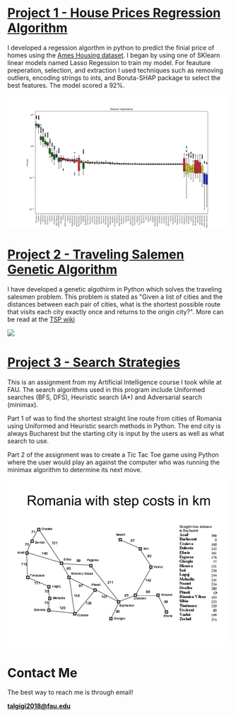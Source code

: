 # [Project 1 - House Prices Regression Algorithm](https://github.com/tyleralgigi/house-prices-regression)
<p>I developed a regession algorthm in python to predict the finial price of homes using the <a href="http://jse.amstat.org/v19n3/decock.pdf">Ames Housing dataset</a>. I began by using one of SKlearn linear models named Lasso Regession to train my model. For feauture preperation, selection, and extraction I used techniques such as removing outliers, encoding strings to ints, and Boruta-SHAP package to select the best features. The model scored a 92%.</p>

![](https://github.com/tyleralgigi/house-prices-regression/blob/main/features_importance.png?raw=true)

# [Project 2 - Traveling Salemen Genetic Algorithm](https://github.com/tyleralgigi/TSG-genetic-algo)
<p>I have developed a genetic algothirm in Python which solves the traveling salesmen problem. This problem is stated as "Given a list of cities and the distances between each pair of cities, what is the shortest possible route that visits each city exactly once and returns to the origin city?". More can be read at the <a href="https://en.wikipedia.org/wiki/Travelling_salesman_problem">TSP wiki</a></p>

![](https://github.com/tyleralgigi/portfolio/blob/main/images/tsg_path.PNG?raw=true)


# [Project 3 - Search Strategies](https://github.com/tyleralgigi/search-algorithms)
<p>This is an assignment from my Artificial Intelligence course I took while at FAU. The search algorithms used in this program include Uniformed searches (BFS, DFS), Heuristic search (A*) and Adversarial search (minimax).</p>
<p>Part 1 of was to find the shortest straight line route from cities of Romania using Uniformed and Heuristic search methods in Python. The end city is always Bucharest but the starting city is input by the users as well as what search to use.</p>
<p>Part 2 of the assignment was to create a Tic Tac Toe game using Python where the user would play an against the computer who was running the minimax algorithm to determine its next move. </p>

![](https://github.com/tyleralgigi/Data-Science-Portfolio/blob/main/images/map_img.jpg?raw=true)
  
# Contact Me
  <p>The best way to reach me is through email!</p>
  
  **talgigi2018@fau.edu**
  

